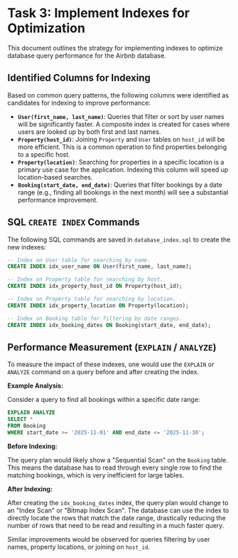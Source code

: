 # Task 3: Implement Indexes for Optimization

This document outlines the strategy for implementing indexes to optimize database query performance for the Airbnb database.

## Identified Columns for Indexing

Based on common query patterns, the following columns were identified as candidates for indexing to improve performance:

-   **`User(first_name, last_name)`**: Queries that filter or sort by user names will be significantly faster. A composite index is created for cases where users are looked up by both first and last names.
-   **`Property(host_id)`**: Joining `Property` and `User` tables on `host_id` will be more efficient. This is a common operation to find properties belonging to a specific host.
-   **`Property(location)`**: Searching for properties in a specific location is a primary use case for the application. Indexing this column will speed up location-based searches.
-   **`Booking(start_date, end_date)`**: Queries that filter bookings by a date range (e.g., finding all bookings in the next month) will see a substantial performance improvement.

## SQL `CREATE INDEX` Commands

The following SQL commands are saved in `database_index.sql` to create the new indexes:

```sql
-- Index on User table for searching by name.
CREATE INDEX idx_user_name ON User(first_name, last_name);

-- Index on Property table for searching by host.
CREATE INDEX idx_property_host_id ON Property(host_id);

-- Index on Property table for searching by location.
CREATE INDEX idx_property_location ON Property(location);

-- Index on Booking table for filtering by date ranges.
CREATE INDEX idx_booking_dates ON Booking(start_date, end_date);
```

## Performance Measurement (`EXPLAIN` / `ANALYZE`)

To measure the impact of these indexes, one would use the `EXPLAIN` or `ANALYZE` command on a query before and after creating the index.

**Example Analysis:**

Consider a query to find all bookings within a specific date range:

```sql
EXPLAIN ANALYZE
SELECT *
FROM Booking
WHERE start_date >= '2025-11-01' AND end_date <= '2025-11-30';
```

**Before Indexing:**

The query plan would likely show a "Sequential Scan" on the `Booking` table. This means the database has to read through every single row to find the matching bookings, which is very inefficient for large tables.

**After Indexing:**

After creating the `idx_booking_dates` index, the query plan would change to an "Index Scan" or "Bitmap Index Scan". The database can use the index to directly locate the rows that match the date range, drastically reducing the number of rows that need to be read and resulting in a much faster query.

Similar improvements would be observed for queries filtering by user names, property locations, or joining on `host_id`.
